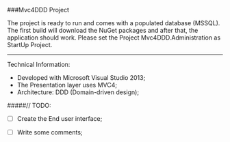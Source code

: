 ###Mvc4DDD Project

The project is ready to run and comes with a populated database (MSSQL). The first build will download the NuGet packages and after that, the application should work. 
Please set the Project Mvc4DDD.Administration as StartUp Project.

***

Technical Information:

+ Developed with Microsoft Visual Studio 2013;
+ The Presentation layer uses MVC4;
+ Architecture: DDD (Domain-driven design);

#####// TODO:
+ [ ] Create the End user interface;
+ [ ] Write some comments;

